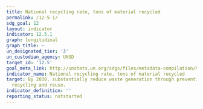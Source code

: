 ```yaml
---
title: National recycling rate, tons of material recycled
permalink: /12-5-1/
sdg_goal: 12
layout: indicator
indicator: 12.5.1
graph: longitudinal
graph_title: ~
un_designated_tier: '3'
un_custodian_agency: UNSD
target_id: '12.5'
goal_meta_link: http://unstats.un.org/sdgs/files/metadata-compilation/Metadata-Goal-12.pdf
indicator_name: National recycling rate, tons of material recycled
target: By 2030, substantially reduce waste generation through prevention, reduction,
  recycling and reuse.
indicator_definition: ''
reporting_status: notstarted
---
```

